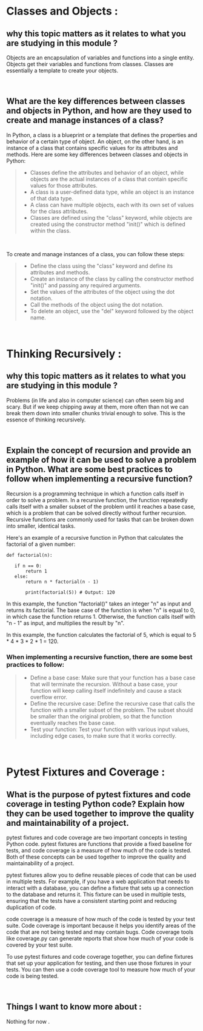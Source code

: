 # Classes and Objects :
## why this topic matters as it relates to what you are studying in this module ?
Objects are an encapsulation of variables and functions into a single entity. Objects get their variables and functions from classes. Classes are essentially a template to create your objects.

<br>

## What are the key differences between classes and objects in Python, and how are they used to create and manage instances of a class?
In Python, a class is a blueprint or a template that defines the properties and behavior of a certain type of object. An object, on the other hand, is an instance of a class that contains specific values for its attributes and methods. Here are some key differences between classes and objects in Python:

>- Classes define the attributes and behavior of an object, while objects are the actual instances of a class that contain specific values for those attributes.
>- A class is a user-defined data type, while an object is an instance of that data type.
>- A class can have multiple objects, each with its own set of values for the class attributes.
>- Classes are defined using the "class" keyword, while objects are created using the constructor method "init()" which is defined within the class.

<br>

To create and manage instances of a class, you can follow these steps:

>- Define the class using the "class" keyword and define its attributes and methods.
>- Create an instance of the class by calling the constructor method "init()" and passing any required arguments.
>- Set the values of the attributes of the object using the dot notation.
>- Call the methods of the object using the dot notation.
>- To delete an object, use the "del" keyword followed by the object name.

<br>

# Thinking Recursively :
## why this topic matters as it relates to what you are studying in this module ?
Problems (in life and also in computer science) can often seem big and scary. But if we keep chipping away at them, more often than not we can break them down into smaller chunks trivial enough to solve. This is the essence of thinking recursively.

<br>

## Explain the concept of recursion and provide an example of how it can be used to solve a problem in Python. What are some best practices to follow when implementing a recursive function?
Recursion is a programming technique in which a function calls itself in order to solve a problem. In a recursive function, the function repeatedly calls itself with a smaller subset of the problem until it reaches a base case, which is a problem that can be solved directly without further recursion. Recursive functions are commonly used for tasks that can be broken down into smaller, identical tasks.

Here's an example of a recursive function in Python that calculates the factorial of a given number:

    def factorial(n):

       if n == 0:
           return 1
       else:
           return n * factorial(n - 1)

           print(factorial(5)) # Output: 120

In this example, the function "factorial()" takes an integer "n" as input and returns its factorial. The base case of the function is when "n" is equal to 0, in which case the function returns 1. Otherwise, the function calls itself with "n - 1" as input, and multiplies the result by "n".

In this example, the function calculates the factorial of 5, which is equal to 5 * 4 * 3 * 2 * 1 = 120.

### When implementing a recursive function, there are some best practices to follow:

>- Define a base case: Make sure that your function has a base case that will terminate the recursion. Without a base case, your function will keep calling itself indefinitely and cause a stack overflow error.
>- Define the recursive case: Define the recursive case that calls the function with a smaller subset of the problem. The subset should be smaller than the original problem, so that the function eventually reaches the base case.
>- Test your function: Test your function with various input values, including edge cases, to make sure that it works correctly.

<br>

# Pytest Fixtures and Coverage :
## What is the purpose of pytest fixtures and code coverage in testing Python code? Explain how they can be used together to improve the quality and maintainability of a project.
pytest fixtures and code coverage are two important concepts in testing Python code. pytest fixtures are functions that provide a fixed baseline for tests, and code coverage is a measure of how much of the code is tested. Both of these concepts can be used together to improve the quality and maintainability of a project.

pytest fixtures allow you to define reusable pieces of code that can be used in multiple tests. For example, if you have a web application that needs to interact with a database, you can define a fixture that sets up a connection to the database and returns it. This fixture can be used in multiple tests, ensuring that the tests have a consistent starting point and reducing duplication of code.

code coverage is a measure of how much of the code is tested by your test suite. Code coverage is important because it helps you identify areas of the code that are not being tested and may contain bugs. Code coverage tools like coverage.py can generate reports that show how much of your code is covered by your test suite.

To use pytest fixtures and code coverage together, you can define fixtures that set up your application for testing, and then use those fixtures in your tests. You can then use a code coverage tool to measure how much of your code is being tested.

<br>

## Things I want to know more about :
Nothing for now .